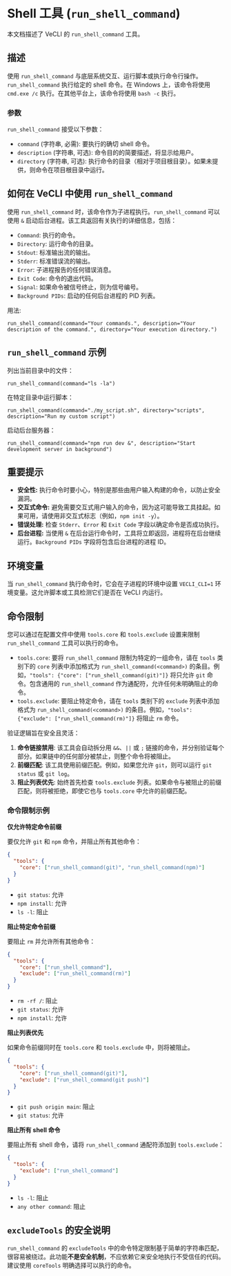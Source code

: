 # Shell 工具 (`run_shell_command`)

本文档描述了 VeCLI 的 `run_shell_command` 工具。

## 描述

使用 `run_shell_command` 与底层系统交互、运行脚本或执行命令行操作。`run_shell_command` 执行给定的 shell 命令。在 Windows 上，该命令将使用 `cmd.exe /c` 执行。在其他平台上，该命令将使用 `bash -c` 执行。

### 参数

`run_shell_command` 接受以下参数：

- `command` (字符串, 必需): 要执行的确切 shell 命令。
- `description` (字符串, 可选): 命令目的的简要描述，将显示给用户。
- `directory` (字符串, 可选): 执行命令的目录（相对于项目根目录）。如果未提供，则命令在项目根目录中运行。

## 如何在 VeCLI 中使用 `run_shell_command`

使用 `run_shell_command` 时，该命令作为子进程执行。`run_shell_command` 可以使用 `&` 启动后台进程。该工具返回有关执行的详细信息，包括：

- `Command`: 执行的命令。
- `Directory`: 运行命令的目录。
- `Stdout`: 标准输出流的输出。
- `Stderr`: 标准错误流的输出。
- `Error`: 子进程报告的任何错误消息。
- `Exit Code`: 命令的退出代码。
- `Signal`: 如果命令被信号终止，则为信号编号。
- `Background PIDs`: 启动的任何后台进程的 PID 列表。

用法:

```
run_shell_command(command="Your commands.", description="Your description of the command.", directory="Your execution directory.")
```

## `run_shell_command` 示例

列出当前目录中的文件：

```
run_shell_command(command="ls -la")
```

在特定目录中运行脚本：

```
run_shell_command(command="./my_script.sh", directory="scripts", description="Run my custom script")
```

启动后台服务器：

```
run_shell_command(command="npm run dev &", description="Start development server in background")
```

## 重要提示

- **安全性:** 执行命令时要小心，特别是那些由用户输入构建的命令，以防止安全漏洞。
- **交互式命令:** 避免需要交互式用户输入的命令，因为这可能导致工具挂起。如果可用，请使用非交互式标志（例如，`npm init -y`）。
- **错误处理:** 检查 `Stderr`、`Error` 和 `Exit Code` 字段以确定命令是否成功执行。
- **后台进程:** 当使用 `&` 在后台运行命令时，工具将立即返回，进程将在后台继续运行。`Background PIDs` 字段将包含后台进程的进程 ID。

## 环境变量

当 `run_shell_command` 执行命令时，它会在子进程的环境中设置 `VECLI_CLI=1` 环境变量。这允许脚本或工具检测它们是否在 VeCLI 内运行。

## 命令限制

您可以通过在配置文件中使用 `tools.core` 和 `tools.exclude` 设置来限制 `run_shell_command` 工具可以执行的命令。

- `tools.core`: 要将 `run_shell_command` 限制为特定的一组命令，请在 `tools` 类别下的 `core` 列表中添加格式为 `run_shell_command(<command>)` 的条目。例如，`"tools": {"core": ["run_shell_command(git)"]}` 将只允许 `git` 命令。包含通用的 `run_shell_command` 作为通配符，允许任何未明确阻止的命令。
- `tools.exclude`: 要阻止特定命令，请在 `tools` 类别下的 `exclude` 列表中添加格式为 `run_shell_command(<command>)` 的条目。例如，`"tools": {"exclude": ["run_shell_command(rm)"]}` 将阻止 `rm` 命令。

验证逻辑旨在安全且灵活：

1.  **命令链接禁用**: 该工具会自动拆分用 `&&`、`||` 或 `;` 链接的命令，并分别验证每个部分。如果链中的任何部分被禁止，则整个命令将被阻止。
2.  **前缀匹配**: 该工具使用前缀匹配。例如，如果您允许 `git`，则可以运行 `git status` 或 `git log`。
3.  **阻止列表优先**: 始终首先检查 `tools.exclude` 列表。如果命令与被阻止的前缀匹配，则将被拒绝，即使它也与 `tools.core` 中允许的前缀匹配。

### 命令限制示例

**仅允许特定命令前缀**

要仅允许 `git` 和 `npm` 命令，并阻止所有其他命令：

```json
{
  "tools": {
    "core": ["run_shell_command(git)", "run_shell_command(npm)"]
  }
}
```

- `git status`: 允许
- `npm install`: 允许
- `ls -l`: 阻止

**阻止特定命令前缀**

要阻止 `rm` 并允许所有其他命令：

```json
{
  "tools": {
    "core": ["run_shell_command"],
    "exclude": ["run_shell_command(rm)"]
  }
}
```

- `rm -rf /`: 阻止
- `git status`: 允许
- `npm install`: 允许

**阻止列表优先**

如果命令前缀同时在 `tools.core` 和 `tools.exclude` 中，则将被阻止。

```json
{
  "tools": {
    "core": ["run_shell_command(git)"],
    "exclude": ["run_shell_command(git push)"]
  }
}
```

- `git push origin main`: 阻止
- `git status`: 允许

**阻止所有 shell 命令**

要阻止所有 shell 命令，请将 `run_shell_command` 通配符添加到 `tools.exclude`：

```json
{
  "tools": {
    "exclude": ["run_shell_command"]
  }
}
```

- `ls -l`: 阻止
- `any other command`: 阻止

## `excludeTools` 的安全说明

`run_shell_command` 的 `excludeTools` 中的命令特定限制基于简单的字符串匹配，很容易被绕过。此功能**不是安全机制**，不应依赖它来安全地执行不受信任的代码。建议使用 `coreTools` 明确选择可以执行的命令。
